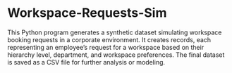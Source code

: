 # Workspace-Requests-Sim
This Python program generates a synthetic dataset simulating workspace booking requests in a corporate environment. It creates records, each representing an employee’s request for a workspace based on their hierarchy level, department, and workspace preferences. The final dataset is saved as a CSV file for further analysis or modeling.
